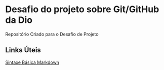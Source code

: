 # Desafio do projeto sobre Git/GitHub da Dio
Repositório Criado para o Desafio de Projeto

## Links Úteis
[Sintaxe Básica Markdown](https://www.markdownguide.org/basic-syntax/)

